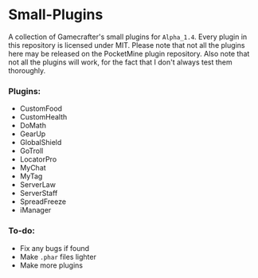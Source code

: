 # Small-Plugins
A collection of Gamecrafter's small plugins for `Alpha_1.4`. Every plugin in this repository is licensed under MIT. Please
note that not all the plugins here may be released on the PocketMine plugin repository. Also note that not all the plugins will work, for the fact that I don't always test them thoroughly.

### Plugins:
* CustomFood
* CustomHealth
* DoMath
* GearUp
* GlobalShield
* GoTroll
* LocatorPro
* MyChat
* MyTag
* ServerLaw
* ServerStaff
* SpreadFreeze
* iManager

### To-do:
* Fix any bugs if found
* Make `.phar` files lighter
* Make more plugins
